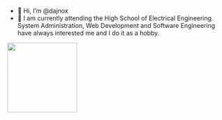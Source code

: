 - 👋 Hi, I’m @dajnox
- 👀 I am currently attending the High School of Electrical Engineering. System Administration, Web Development and Software Engineering have always interested me and I do it as a hobby.

<img height="160" src="https://github-readme-stats.vercel.app/api/top-langs/?username=dajnox&langs_count=5&layout=compact">
